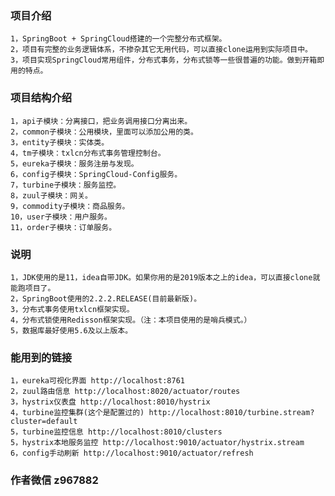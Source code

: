 
### 项目介绍
    1，SpringBoot + SpringCloud搭建的一个完整分布式框架。
    2，项目有完整的业务逻辑体系，不掺杂其它无用代码，可以直接clone运用到实际项目中。
    3，项目实现SpringCloud常用组件，分布式事务，分布式锁等一些很普遍的功能。做到开箱即用的特点。

### 项目结构介绍
    1，api子模块：分离接口，把业务调用接口分离出来。
    2，common子模块：公用模块，里面可以添加公用的类。
    3，entity子模块：实体类。
    4，tm子模块：txlcn分布式事务管理控制台。
    5，eureka子模块：服务注册与发现。
    6，config子模块：SpringCloud-Config服务。
    7，turbine子模块：服务监控。
    8，zuul子模块：网关。
    9，commodity子模块：商品服务。
    10，user子模块：用户服务。
    11，order子模块：订单服务。

### 说明
    1，JDK使用的是11，idea自带JDK。如果你用的是2019版本之上的idea，可以直接clone就能跑项目了。
    2，SpringBoot使用的2.2.2.RELEASE(目前最新版)。
    3，分布式事务使用txlcn框架实现。
    4，分布式锁使用Redisson框架实现。（注：本项目使用的是哨兵模式。）
    5，数据库最好使用5.6及以上版本。
    
### 能用到的链接
    1，eureka可视化界面 http://localhost:8761
    2，zuul路由信息 http://localhost:8020/actuator/routes
    3，hystrix仪表盘 http://localhost:8010/hystrix
    4，turbine监控集群(这个是配置过的) http://localhost:8010/turbine.stream?cluster=default
    5，turbine监控信息 http://localhost:8010/clusters
    5，hystrix本地服务监控 http://localhost:9010/actuator/hystrix.stream
    6，config手动刷新 http://localhost:9010/actuator/refresh
    
### 作者微信 z967882

